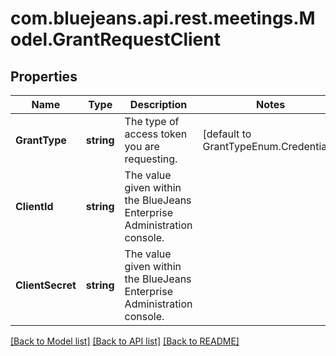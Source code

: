 # com.bluejeans.api.rest.meetings.Model.GrantRequestClient
## Properties

Name | Type | Description | Notes
------------ | ------------- | ------------- | -------------
**GrantType** | **string** | The type of access token you are requesting. | [default to GrantTypeEnum.Credentials]
**ClientId** | **string** | The value given within the BlueJeans Enterprise Administration console. | 
**ClientSecret** | **string** | The value given within the BlueJeans Enterprise Administration console. | 

[[Back to Model list]](../README.md#documentation-for-models) [[Back to API list]](../README.md#documentation-for-api-endpoints) [[Back to README]](../README.md)

